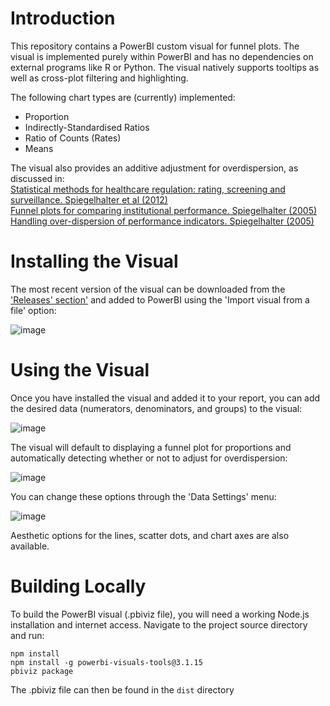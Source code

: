 # Introduction 
This repository contains a PowerBI custom visual for funnel plots. The visual is implemented purely within PowerBI and has no dependencies on external programs like R or Python. The visual natively supports tooltips as well as cross-plot filtering and highlighting.

The following chart types are (currently) implemented:

  - Proportion
  - Indirectly-Standardised Ratios
  - Ratio of Counts (Rates)
  - Means

The visual also provides an additive adjustment for overdispersion, as discussed in:
<br> [Statistical methods for
healthcare regulation: rating, screening and surveillance. Spiegelhalter
et al
(2012)](https://rss.onlinelibrary.wiley.com/doi/full/10.1111/j.1467-985X.2011.01010.x)<br>
[Funnel plots for comparing institutional performance. Spiegelhalter
(2005)](https://onlinelibrary.wiley.com/doi/10.1002/sim.1970)<br>
[Handling over-dispersion of performance indicators. Spiegelhalter
(2005)](https://qualitysafety.bmj.com/content/14/5/347)<br>

# Installing the Visual

The most recent version of the visual can be downloaded from the ['Releases' section'](https://github.com/andrjohns/PowerBI-Funnels/releases/tag/Continuous) and added to PowerBI using the 'Import visual from a file' option:

![image](https://user-images.githubusercontent.com/27717896/128833977-51ae139d-43f2-4d32-8c8c-4cdcabc2bdaf.png)

# Using the Visual

Once you have installed the visual and added it to your report, you can add the desired data (numerators, denominators, and groups) to the visual:

![image](https://user-images.githubusercontent.com/27717896/128835552-78039c79-9123-4cbb-b8d5-a392c608216d.png)

The visual will default to displaying a funnel plot for proportions and automatically detecting whether or not to adjust for overdispersion:

![image](https://user-images.githubusercontent.com/27717896/128835456-235e2d1f-695f-4c57-8235-f947dd480e05.png)

You can change these options through the 'Data Settings' menu:

![image](https://user-images.githubusercontent.com/27717896/128835876-7f81b55e-3f85-47c7-824e-5e3f3ee9c8dd.png)

Aesthetic options for the lines, scatter dots, and chart axes are also available.

# Building Locally

To build the PowerBI visual (.pbiviz file), you will need a working Node.js installation and internet access. Navigate to the project source directory and run:
```
npm install
npm install -g powerbi-visuals-tools@3.1.15
pbiviz package
```

The .pbiviz file can then be found in the `dist` directory

